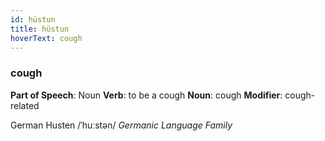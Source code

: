 ```yaml
---
id: hüstun
title: hüstun
hoverText: cough
---
```


### cough

**Part of Speech**: Noun
**Verb**: to be a cough
**Noun**: cough
**Modifier**: cough-related

German Husten /ˈhuːstən/
*Germanic Language Family*